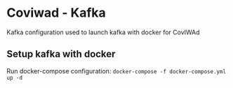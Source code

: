 # Coviwad - Kafka 

Kafka configuration used to launch kafka with docker for CovIWAd

## Setup kafka with docker

Run docker-compose configuration:
`docker-compose -f docker-compose.yml up -d`
